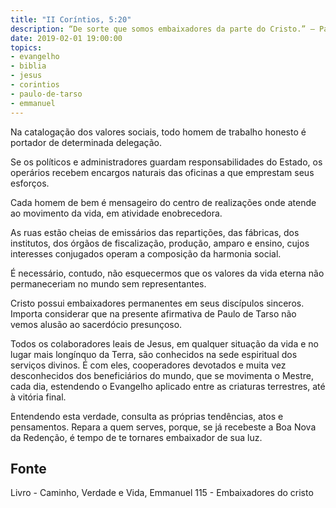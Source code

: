 ```yaml
---
title: "II Coríntios, 5:20"
description: “De sorte que somos embaixadores da parte do Cristo.” — Paulo
date: 2019-02-01 19:00:00
topics: 
- evangelho
- biblia
- jesus
- corintios
- paulo-de-tarso
- emmanuel
---
```


Na catalogação dos valores sociais, todo homem de trabalho honesto é
portador de determinada delegação.

Se os políticos e administradores guardam responsabilidades do Estado,
os operários recebem encargos naturais das oficinas a que emprestam seus
esforços.

Cada homem de bem é mensageiro do centro de realizações onde atende
ao movimento da vida, em atividade enobrecedora.

As ruas estão cheias de emissários das repartições, das fábricas, dos
institutos, dos órgãos de fiscalização, produção, amparo e ensino, cujos
interesses conjugados operam a composição da harmonia social.

É necessário, contudo, não esquecermos que os valores da vida eterna não
permaneceriam no mundo sem representantes.

Cristo possui embaixadores permanentes em seus discípulos sinceros.
Importa considerar que na presente afirmativa de Paulo de Tarso não
vemos alusão ao sacerdócio presunçoso.

Todos os colaboradores leais de Jesus, em qualquer situação da vida e no lugar
mais longínquo da Terra, são conhecidos na sede espiritual dos serviços divinos.
É com eles, cooperadores devotados e muita vez desconhecidos dos beneficiários
do mundo, que se movimenta o Mestre, cada dia, estendendo o Evangelho aplicado
entre as criaturas terrestres, até à vitória final.

Entendendo esta verdade, consulta as próprias tendências, atos e pensamentos.
Repara a quem serves, porque, se já recebeste a Boa Nova da Redenção, é tempo de
te tornares embaixador de sua luz.



## Fonte
Livro - Caminho, Verdade e Vida, Emmanuel
115 - Embaixadores do cristo
